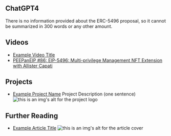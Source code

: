 ## ChatGPT4

There is no information provided about the ERC-5496 proposal, so it cannot be summarized in 300 words or any other amount.

## Videos

- [Example Video Title](https://www.youtube.com/watch?v=TDGq4aeevgY)
- [PEEPanEIP #86: EIP-5496: Multi-privilege Management NFT Extension with Allister Capati](https://www.youtube.com/watch?v=AD0Qc6julhU&list=PL4cwHXAawZxqu0PKKyMzG_3BJV_xZTi1F&index=27)

## Projects

- [Example Project Name](https://xxxx.xxx/xxxxx) Project Description (one sentence) ![this is an img's alt for the project logo](https://xxxx.xxx/project-logo.xxx)

## Further Reading

- [Example Article Title](https://xxxx.xxx/xxxxx) ![this is an img's alt for the article cover](https://xxxx.xxx/article-cover.xxx)
